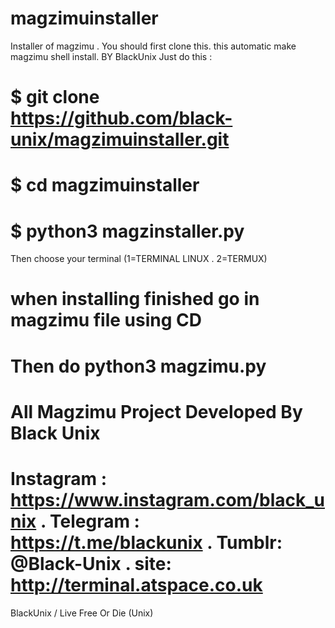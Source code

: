 # magzimuinstaller
Installer of magzimu . You should first clone this. this automatic make magzimu shell install. BY BlackUnix
Just do this :
# $ git clone https://github.com/black-unix/magzimuinstaller.git
# $ cd magzimuinstaller
# $ python3 magzinstaller.py
Then choose your terminal (1=TERMINAL LINUX . 2=TERMUX)
# when installing finished go in magzimu file using CD
# Then do python3 magzimu.py
# All Magzimu Project Developed By Black Unix
# Instagram : https://www.instagram.com/black_unix        . Telegram : https://t.me/blackunix     . Tumblr: @Black-Unix . site: http://terminal.atspace.co.uk
BlackUnix / Live Free Or Die (Unix)
